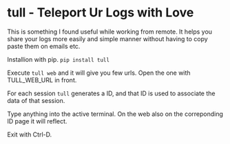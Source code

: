 # tull - Teleport Ur Logs with Love


This is something I found useful while working from remote. It helps you share your logs more easily and simple manner without having to copy paste them on emails etc. 

Installion with pip. `pip install tull`

Execute `tull web` and it will give you few urls. Open the one with TULL_WEB_URL in front.

For each session `tull` generates a ID, and that ID is used to associate the data of that session.

Type anything into the active terminal. On the web also on the correponding ID page it will reflect.

Exit with Ctrl-D.